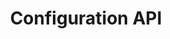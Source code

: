 ---
title: "Configuration API"
desc: "Configuration API is a service for storing configuration of license."
color: "#8129e2"
version: "0.3"
menu: 
    configuration_api: 
        identifier: "API Reference"
    configuration_api_reference:
        identifier: "0.3"
        
---